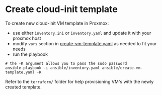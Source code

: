 # Create cloud-init template

To create new cloud-init VM template in Proxmox:

- use either `inventory.ini` or `inventory.yaml` and update it with your proxmox host
- modify `vars` section in [create-vm-template.yaml](create-vm-template.yaml) as needed to fit your needs
- run the playbook

```shell
# the -K argument allows you to pass the sudo password
ansible-playbook -i ansible/inventory.yaml ansible/create-vm-template.yaml -K
```

Refer to the `terraform/` folder for help provisioning VM's with the newly created template.

